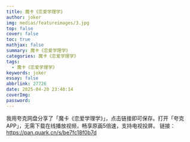 ```yaml
---
title: 魔卡《恋爱学理学》
author: joker
img: medias/featureimages/3.jpg
top: false
cover: false
toc: true
mathjax: false
summary: 魔卡《恋爱学理学》
categories: 魔卡《恋爱学理学》
tags:
  - 魔卡《恋爱学理学》
keywords: joker
essay: false
abbrlink: 27726
date: 2025-04-20 23:40:14
coverImg:
password:
---
```


我用夸克网盘分享了「魔卡《恋爱学理学》」，点击链接即可保存。打开「夸克APP」，无需下载在线播放视频，畅享原画5倍速，支持电视投屏。
链接：https://pan.quark.cn/s/be7fc18f0b7d
